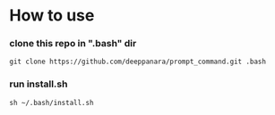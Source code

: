 # How to use

### clone this repo in ".bash" dir

```
git clone https://github.com/deeppanara/prompt_command.git .bash
```
### run install.sh

```
sh ~/.bash/install.sh
```
